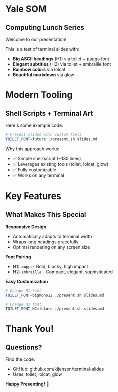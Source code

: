 # Yale SOM
## Computing Lunch Series

Welcome to our presentation!

This is a test of terminal slides with:
- **Big ASCII headings** (H1) via toilet + pagga font
- **Elegant subtitles** (H2) via toilet + smbraille font
- **Rainbow colors** via lolcat
- **Beautiful markdown** via glow

# Modern Tooling
## Shell Scripts + Terminal Art

Here's some example code:

```bash
# Present slides with custom fonts
TOILET_FONT=future ./present.sh slides.md
```

Why this approach works:
- ✅ Simple shell script (~130 lines)
- ✅ Leverages existing tools (toilet, lolcat, glow)
- ✅ Fully customizable
- ✅ Works on any terminal

# Key Features
## What Makes This Special

**Responsive Design**
- Automatically adapts to terminal width
- Wraps long headings gracefully
- Optimal rendering on any screen size

**Font Pairing**
- H1: `pagga` - Bold, blocky, high impact
- H2: `smbraille` - Compact, elegant, sophisticated

**Easy Customization**
```bash
# Change H1 font
TOILET_FONT=bigmono12 ./present.sh slides.md

# Change H2 font
TOILET_FONT_H2=future ./present.sh slides.md
```

# Thank You!
## Questions?

Find the code:
- GitHub: github.com/kljensen/terminal-slides
- Uses: toilet, lolcat, glow

**Happy Presenting! 🎉**

